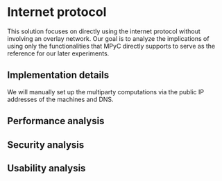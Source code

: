 # Internet protocol

This solution focuses on directly using the internet protocol without involving an overlay network. Our goal is to analyze the implications of using only the functionalities that MPyC directly supports to serve as the reference for our later experiments. 

## Implementation details

We will manually set up the multiparty computations via the public IP addresses of the machines and DNS.

## Performance analysis

## Security analysis

## Usability analysis

